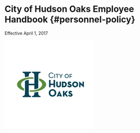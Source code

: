 # City of Hudson Oaks Employee Handbook {#personnel-policy}

Effective April 1, 2017

![](/assets/logo.jpeg)

